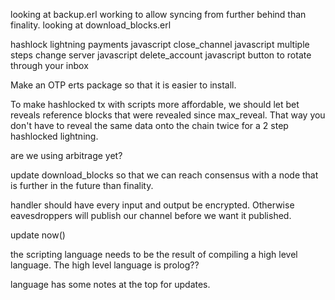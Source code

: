 looking at backup.erl
working to allow syncing from further behind than finality.
looking at download_blocks.erl


hashlock lightning payments javascript
close_channel javascript multiple steps
change server javascript
delete_account javascript
button to rotate through your inbox

Make an OTP erts package so that it is easier to install.

To make hashlocked tx with scripts more affordable, we should let bet reveals reference blocks that were revealed since max_reveal. That way you don't have to reveal the same data onto the chain twice for a 2 step hashlocked lightning.

are we using arbitrage yet?

update download_blocks so that we can reach consensus with a node that is further in the future than finality.

handler should have every input and output be encrypted. Otherwise eavesdroppers will publish our channel before we want it published.

update now() 

the scripting language needs to be the result of compiling a high level language. The high level language is prolog??

language has some notes at the top for updates.


